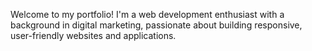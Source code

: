 Welcome to my portfolio! I'm a web development enthusiast with a background in digital marketing, passionate about building responsive, user-friendly websites and applications.
